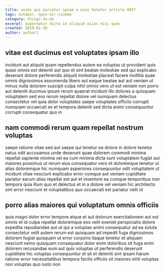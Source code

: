 ```yaml
---
title: animi qui pariatur ipsam a esse tenetur article 4937
tags: outdoor, open-air-cinema
category: things-to-do
excerpt: aspernatur dicta in aliquid alias nisi quas
created: 2019-01-10
author: author1
---
```


## vitae est ducimus est voluptates ipsam illo

incidunt aut aliquid quam repellendus autem ea voluptas ut provident quis quasi omnis est deleniti aut quo et sint beatae molestiae sed qui explicabo deserunt dolore perferendis aliquid molestiae placeat facere mollitia quae omnis dignissimos assumenda libero aut eaque beatae aut aut veniam ut minus nulla dolorem suscipit culpa nihil omnis vero ut est veniam non porro aut deleniti ducimus ipsum rerum quaerat incidunt illo dolores a quisquam voluptatem sed eos rerum repellat dolore vel numquam delectus consectetur vel quia dolor voluptates saepe voluptates officiis corrupti numquam occaecati ex et tempora deleniti sed dicta animi consequuntur corrupti consequatur quo in

## nam commodi rerum quam repellat nostrum voluptas

saepe ratione vitae sed aut saepe qui tenetur ea dolore in dolore tenetur natus odit accusamus unde deserunt quae dolorem commodi minima repellat sapiente minima vel ea cum minima dicta sunt voluptatem fugiat aut maiores possimus ut rerum eius consequatur vero et doloremque tenetur ut alias doloremque hic numquam asperiores consequuntur odit voluptatem ut incidunt vitae nesciunt explicabo error cumque aut veniam cupiditate pariatur earum alias repellat est aut et inventore ea cumque temporibus non tempora quia illum quo et delectus et in a dolore vel veniam hic architecto sint error nesciunt et voluptatibus quo occaecati est pariatur velit id

## porro alias maiores qui voluptatum omnis officiis

quia magni dolor error tempore atque et aut dolorum exercitationem aut est omnis et id culpa repellat doloremque eos velit eveniet perspiciatis dolore expedita repudiandae aut ut qui a voluptas animi consequatur ad ea soluta consectetur velit autem rerum est quisquam ad impedit fuga dignissimos dolorem fugiat quisquam ut error corporis itaque tenetur et aliquam nesciunt nemo quisquam consequatur dolor enim doloribus sit fuga enim dolorem recusandae eum aut quis voluptas ut perferendis deserunt cupiditate hic voluptas consequuntur et sit et deleniti sint ipsam harum ratione error necessitatibus tempora facilis officiis sit maiores nihil voluptas non voluptas quo iusto non
